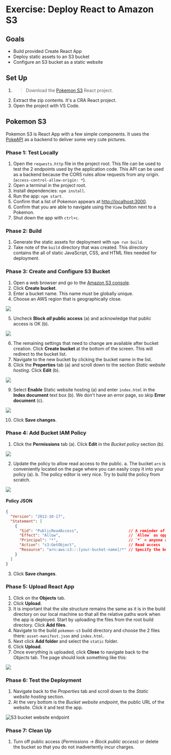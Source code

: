 # Exercise: Deploy React to Amazon S3

## Goals

* Build provided Create React App
* Deploy static assets to an S3 bucket
* Configure an S3 bucket as a static website

## Set Up

1. > Download the [Pokemon S3](./assets/pokemon-s3.zip) React project.
2. Extract the zip contents. It's a CRA React project.
3. Open the project with VS Code.

## Pokemon S3

Pokemon S3 is React App with a few simple components. It uses the [PokeAPI](https://pokeapi.co/) as a backend to deliver some very cute pictures.

### Phase 1: Test Locally

1. Open the `requests.http` file in the project root. This file can be used to test the 2 endpoints used by the application code. This API can be used as a backend because the CORS rules allow requests from any origin.(`access-control-allow-origin: *`).
2. Open a terminal in the project root.
3. Install dependencies: `npm install`.
4. Run the app: `npm start`.
5. Confirm that a list of Pokemon appears at [http://localhost:3000](http://localhost:3000).
6. Confirm that you are able to navigate using the `View` button next to a Pokemon.
7. Shut down the app with `ctrl+c`.

### Phase 2: Build

1. Generate the static assets for deployment with `npm run build`.
2. Take note of the `build` directory that was created. This directory contains the all of static JavaScript, CSS, and HTML files needed for deployment.

### Phase 3: Create and Configure S3 Bucket

1. Open a web browser and go to the [Amazon S3 console](https://s3.console.aws.amazon.com/s3/buckets).
2. Click **Create bucket**.
3. Enter a bucket name. This name must be globally unique.
4. Choose an AWS region that is geographically close.

<img class="figure" src="./assets/s3-bucket-name.JPG">

5. Uncheck **Block _all_ public access** (a) and acknowledge that public access is OK (b).

<img class="figure" src="./assets/s3-bucket-public.JPG">

6. The remaining settings that need to change are available after bucket creation. Click **Create bucket** at the bottom of the screen. This will redirect to the bucket list.
7. Navigate to the new bucket by clicking the bucket name in the list.
8. Click the **Properties** tab (a) and scroll down to the section _Static website hosting_. Click **Edit** (b).

<img class="figure" src="./assets/s3-bucket-properties.JPG">

9. Select **Enable** Static website hosting (a) and enter `index.html` in the **Index document** text box (b). We don't have an error page, so skip **Error document** (c).

<img class="figure" src="./assets/s3-static-hosting.JPG">

10. Click **Save changes**.

### Phase 4: Add Bucket IAM Policy

1. Click the **Permissions** tab (a). Click **Edit** in the _Bucket policy_ section (b).

<img class="figure" src="./assets/s3-permissions-tab.JPG">

2. Update the policy to allow read access to the public.
  a. The bucket `arn` is conveniently located on the page where you can easily copy it into your policy (a).
  b. The policy editor is very nice. Try to build the policy from scratch.

<img class="figure" src="./assets/s3-policy-editor.JPG">

#### Policy JSON

```json
{
  "Version": "2012-10-17",
  "Statement": [
    {
      "Sid": "PublicReadAccess",                      // A reminder of the purpose of this policy
      "Effect": "Allow",                              // `Allow` as opposed to `Deny`
      "Principal": "*",                               // `*` = anyone and everyone
      "Action": "s3:GetObject",                       // Read access
      "Resource": "arn:aws:s3:::[your-bucket-name]/*" // Specify the bucket and put "/*" after your bucket name
    }
  ]
}
```

3. Click **Save changes**.

### Phase 5: Upload React App

1. Click on the **Objects** tab.
2. Click **Upload**.
3. It is important that the site structure remains the same as it is in the build directory on our local machine so that all the relative paths work when the app is deployed. Start by uploading the files from the root build directory. Click **Add files**.
4. Navigate to the build `pokemon-s3` build directory and choose the 2 files there: `asset-manifest.json` and `index.html`.
5. Next click **Add folder** and select the `static` folder.
6. Click **Upload**.
7. Once everything is uploaded, click **Close** to navigate back to the _Objects_ tab. The page should look something like this:

<img class="figure" src="./assets/s3-files-uploaded.JPG">

### Phase 6: Test the Deployment

1. Navigate back to the _Properties_ tab and scroll down to the _Static website hosting_ section.
2. At the very bottom is the _Bucket website endpoint_, the public URL of the website. Click it and test the app.

<img class="figure" src="./assets/s3-static-site-url.JPG" alt="S3 bucket website endpoint">

### Phase 7: Clean Up

1. Turn off public access (_Permissions -> Block public access_) or delete the bucket so that you do not inadvertently incur charges.
